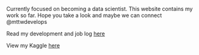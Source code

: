 Currently focused on becoming a data scientist. This website contains my work so far. Hope you take a look and maybe we can connect @mttwdevelops

Read my development and job log [here](https://github.com/mttwdevelops/Practice-Files/blob/master/readme.md)

View my Kaggle [here](https://www.kaggle.com/mttwdevelops)
